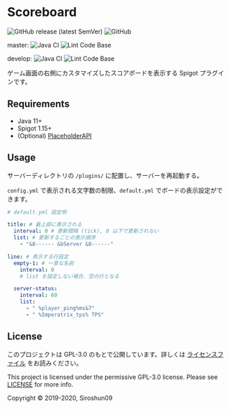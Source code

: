 # Scoreboard

![GitHub release (latest SemVer)](https://img.shields.io/github/v/release/okocraft/Scoreboard)
![GitHub](https://img.shields.io/github/license/okocraft/Scoreboard)

master:
![Java CI](https://github.com/okocraft/Scoreboard/workflows/Java%20CI/badge.svg?branch=master)
![Lint Code Base](https://github.com/okocraft/Scoreboard/workflows/Lint%20Code%20Base/badge.svg?branch=master)

develop:
![Java CI](https://github.com/okocraft/Scoreboard/workflows/Java%20CI/badge.svg?branch=develop)
![Lint Code Base](https://github.com/okocraft/Scoreboard/workflows/Lint%20Code%20Base/badge.svg?branch=develop)

ゲーム画面の右側にカスタマイズしたスコアボードを表示する Spigot プラグインです。

## Requirements

- Java 11+
- Spigot 1.15+
- (Optional) [PlaceholderAPI](https://www.spigotmc.org/resources/placeholderapi.6245/)

## Usage

サーバーディレクトリの `/plugins/` に配置し、サーバーを再起動する。

`config.yml` で表示される文字数の制限、`default.yml` でボードの表示設定ができます。

```yaml
# default.yml 設定例

title: # 最上部に表示される
  interval: 0 # 更新間隔 (tick), 0 以下で更新されない
  list: # 更新するごとの表示順序
    - "&8------ &bServer &8------"

line: # 表示する行設定
  empty-1: # 一意な名前
    interval: 0
    # list を設定しない場合、空の行となる

  server-status:
    interval: 60
    list:
      - " %player_ping%ms&7"
      - " %Imperatrix_tps% TPS"
```

## License

このプロジェクトは GPL-3.0 のもとで公開しています。詳しくは [ライセンスファイル](LICENSE) をお読みください。

This project is licensed under the permissive GPL-3.0 license. Please see [LICENSE](LICENSE) for more info.

Copyright © 2019-2020, Siroshun09
